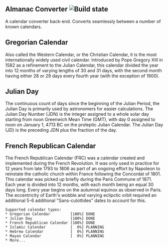 Almanac Converter ![Build state](https://travis-ci.org/chrisengelsma/almanac-converter.svg?branch=master)
-----------------


A calendar converter back-end.
Converts seamlessly between a number of known calendars.

Gregorian Calendar
------------------
Also called the Western Calendar, or the Christian Calendar, it is the most internationally widely used civil calendar. Introduced by Pope Gregory XIII in 1582 as a refinement to the Julian Calendar, this calendar divided the year into 12 months of varying lengths of 30 and 31 days, with the second month having either 28 or 29 days every fourth year (with the exception of 1900).

Julian Day
----------
The continuous count of days since the beginning of the Julian Period, the Julian Day is primarily used by astronomers for easier calculations. The Julian Day Number (JDN) is the integer assigned to a whole solar day starting from noon Greenwich Mean Time (GMT), with day 0 assigned to noon on January 1, 4713 BC on the proleptic Julian Calendar. The Julian Day (JD) is the preceding JDN plus the fraction of the day.

French Republican Calendar
--------------------------
The French Republican Calendar (FRC) was a calendar created and implemented during the French Revolution. It was only used in practice for 12 years from late 1793 to 1806 as part of an ongoing effort by Napoleon to reinstate the catholic church within France following the Concordat of 1801. This calendar was picked up briefly during the Paris Commune of 1871. Each year is divided into 12 months, with each month being an equal 30 days long. Every year begins on the autumnal equinox as observed in Paris. The eccentricity of Earth's wobble and varying eclipctic orbit required an additional 5-6 additional "Sans-culottides" dates to account for this.

```
Supported calendar types:
* Gregorian Calendar         [100%] DONE
* Julian Day                 [100%] DONE
* French Republican Calendar [100%] DONE
* Islamic Calendar           [  0%] PLANNING
* Hebrew Calendar            [  0%] PLANNING
* Mayan Calendar             [  0%] PLANNING
* More...
```
